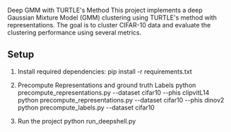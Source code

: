Deep GMM with TURTLE's Method
This project implements a deep Gaussian Mixture Model (GMM) clustering using TURTLE's method with representations.  The goal is to cluster CIFAR-10 data and evaluate the clustering performance using several metrics.
## Setup
1. Install required dependencies:
pip install -r requirements.txt

2. Precompute Representations and ground truth Labels
python precompute_representations.py --dataset cifar10 --phis clipvitL14
python precompute_representations.py --dataset cifar10 --phis dinov2
python precompute_labels.py --dataset cifar10

3. Run the project
python run_deepshell.py
